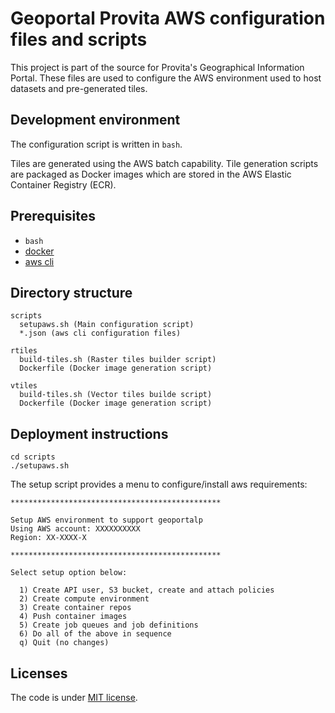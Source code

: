 # Geoportal Provita AWS configuration files and scripts

This project is part of the source for Provita's Geographical Information Portal. These files are used to configure the AWS environment used to host datasets and pre-generated tiles.

## Development environment

The configuration script is written in ```bash```.

Tiles are generated using the AWS batch capability. Tile generation scripts are packaged as Docker images which are stored in the AWS Elastic Container Registry (ECR).

## Prerequisites

* ```bash```
* [docker](https://www.docker.com/)
* [aws cli](https://aws.amazon.com/cli/)

## Directory structure

```
scripts
  setupaws.sh (Main configuration script)
  *.json (aws cli configuration files)

rtiles
  build-tiles.sh (Raster tiles builder script)
  Dockerfile (Docker image generation script)

vtiles
  build-tiles.sh (Vector tiles builde script)
  Dockerfile (Docker image generation script)

```

## Deployment instructions

```
cd scripts
./setupaws.sh
```

The setup script provides a menu to configure/install aws requirements:

```
***********************************************

Setup AWS environment to support geoportalp
Using AWS account: XXXXXXXXXX
Region: XX-XXXX-X

***********************************************

Select setup option below:

  1) Create API user, S3 bucket, create and attach policies
  2) Create compute environment
  3) Create container repos
  4) Push container images
  5) Create job queues and job definitions
  6) Do all of the above in sequence
  q) Quit (no changes)

```

## Licenses

The code is under [MIT license](https://opensource.org/licenses/MIT).
